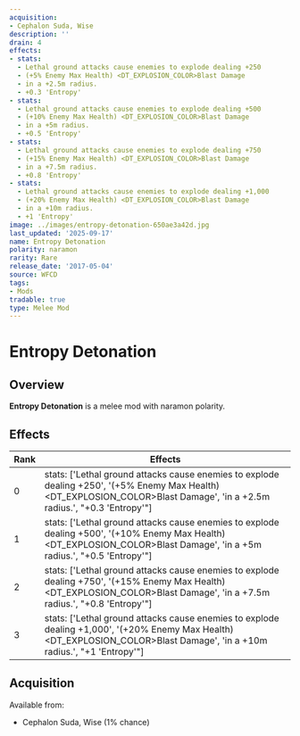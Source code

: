 ```yaml
---
acquisition:
- Cephalon Suda, Wise
description: ''
drain: 4
effects:
- stats:
  - Lethal ground attacks cause enemies to explode dealing +250
  - (+5% Enemy Max Health) <DT_EXPLOSION_COLOR>Blast Damage
  - in a +2.5m radius.
  - +0.3 'Entropy'
- stats:
  - Lethal ground attacks cause enemies to explode dealing +500
  - (+10% Enemy Max Health) <DT_EXPLOSION_COLOR>Blast Damage
  - in a +5m radius.
  - +0.5 'Entropy'
- stats:
  - Lethal ground attacks cause enemies to explode dealing +750
  - (+15% Enemy Max Health) <DT_EXPLOSION_COLOR>Blast Damage
  - in a +7.5m radius.
  - +0.8 'Entropy'
- stats:
  - Lethal ground attacks cause enemies to explode dealing +1,000
  - (+20% Enemy Max Health) <DT_EXPLOSION_COLOR>Blast Damage
  - in a +10m radius.
  - +1 'Entropy'
image: ../images/entropy-detonation-650ae3a42d.jpg
last_updated: '2025-09-17'
name: Entropy Detonation
polarity: naramon
rarity: Rare
release_date: '2017-05-04'
source: WFCD
tags:
- Mods
tradable: true
type: Melee Mod
---
```


# Entropy Detonation

## Overview

**Entropy Detonation** is a melee mod with naramon polarity.

## Effects

| Rank | Effects |
|------|----------|
| 0 | stats: ['Lethal ground attacks cause enemies to explode dealing +250', '(+5% Enemy Max Health) <DT_EXPLOSION_COLOR>Blast Damage', 'in a +2.5m radius.', "+0.3 'Entropy'"] |
| 1 | stats: ['Lethal ground attacks cause enemies to explode dealing +500', '(+10% Enemy Max Health) <DT_EXPLOSION_COLOR>Blast Damage', 'in a +5m radius.', "+0.5 'Entropy'"] |
| 2 | stats: ['Lethal ground attacks cause enemies to explode dealing +750', '(+15% Enemy Max Health) <DT_EXPLOSION_COLOR>Blast Damage', 'in a +7.5m radius.', "+0.8 'Entropy'"] |
| 3 | stats: ['Lethal ground attacks cause enemies to explode dealing +1,000', '(+20% Enemy Max Health) <DT_EXPLOSION_COLOR>Blast Damage', 'in a +10m radius.', "+1 'Entropy'"] |

## Acquisition

Available from:
- Cephalon Suda, Wise (1% chance)

